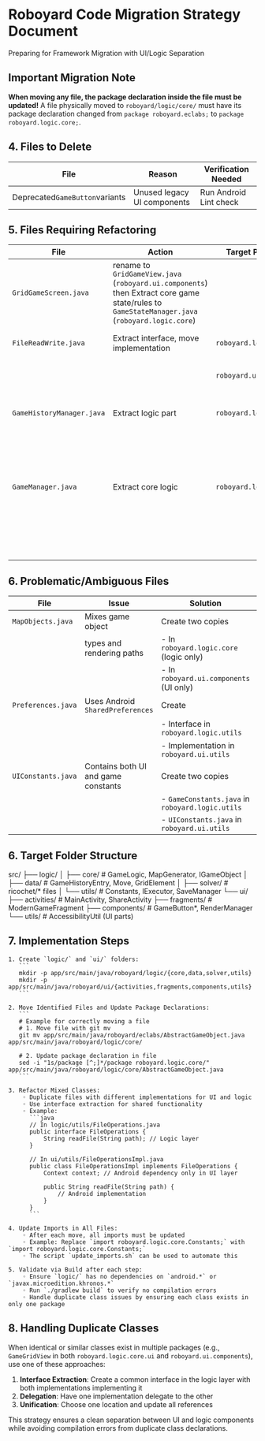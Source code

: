 # Roboyard Code Migration Strategy Document
Preparing for Framework Migration with UI/Logic Separation

## Important Migration Note
**When moving any file, the package declaration inside the file must be updated!**
A file physically moved to `roboyard/logic/core/` must have its package declaration changed from `package roboyard.eclabs;` to `package roboyard.logic.core;`.

## 4. Files to Delete
| File                             | Reason                         | Verification Needed |
|----------------------------------|--------------------------------|---------------------|
| Deprecated`GameButton`variants   | Unused legacy UI components    | Run Android Lint check |

## 5. Files Requiring Refactoring
| File                      | Action                               | Target Package            | Description
|---------------------------|--------------------------------------|---------------------------|------------
|`GridGameScreen.java`      | rename to `GridGameView.java` (`roboyard.ui.components`) then Extract core game state/rules to `GameStateManager.java` (`roboyard.logic.core`)
|`FileReadWrite.java`       | Extract interface, move implementation| `roboyard.logic.utils`   | Extract generic I/O methods to interface
|                           |                                      | `roboyard.ui.utils`       | Keep Android-specific methods in UI
|`GameHistoryManager.java`  | Extract logic part                   | `roboyard.logic.core`     | Move JSON serialization logic to logic layer
|                           |                                      |                           | Keep Activity-dependent methods in UI
|`GameManager.java`         | Extract core logic                   | `roboyard.logic.core`     | Extract `GameStateManager` to handle game rules/state
|                           |                                      |                           | Keep UI interactions (screen transitions) in original

## 6. Problematic/Ambiguous Files
| File                      | Issue                               | Solution                                | Description 
|---------------------------|-------------------------------------|-----------------------------------------|-------------------------------
|`MapObjects.java`          | Mixes game object                   | Create two copies                       | Contains both data models 
|                           | types and rendering paths           | - In `roboyard.logic.core` (logic only) | and rendering code 
|                           |                                     | - In `roboyard.ui.components` (UI only) |  
|`Preferences.java`         | Uses Android `SharedPreferences`    | Create                                  | Handles app settings 
|                           |                                     | - Interface in `roboyard.logic.utils`   | with Android dependencies 
|                           |                                     | - Implementation in `roboyard.ui.utils` |  
|`UIConstants.java`         | Contains both UI and game constants | Create two copies | Mix of logical and UI constants 
|                           |                                     | - `GameConstants.java` in `roboyard.logic.utils` 
|                           |                                     | - `UIConstants.java` in `roboyard.ui.utils` 

## 6. Target Folder Structure

src/
├── logic/
│   ├── core/          # GameLogic, MapGenerator, IGameObject
│   ├── data/          # GameHistoryEntry, Move, GridElement
│   ├── solver/        # ricochet/* files
│   └── utils/         # Constants, IExecutor, SaveManager
└── ui/
    ├── activities/    # MainActivity, ShareActivity
    ├── fragments/     # ModernGameFragment
    ├── components/    # GameButton*, RenderManager
    └── utils/         # AccessibilityUtil (UI parts)

## 7. Implementation Steps
    1. Create `logic/` and `ui/` folders:
       ```
       mkdir -p app/src/main/java/roboyard/logic/{core,data,solver,utils}
       mkdir -p app/src/main/java/roboyard/ui/{activities,fragments,components,utils}
       ```
       
    2. Move Identified Files and Update Package Declarations:
       ```
       # Example for correctly moving a file
       # 1. Move file with git mv
       git mv app/src/main/java/roboyard/eclabs/AbstractGameObject.java app/src/main/java/roboyard/logic/core/
       
       # 2. Update package declaration in file
       sed -i "1s/package [^;]*/package roboyard.logic.core/" app/src/main/java/roboyard/logic/core/AbstractGameObject.java
       ```

    3. Refactor Mixed Classes:
        ◦ Duplicate files with different implementations for UI and logic
        ◦ Use interface extraction for shared functionality
        ◦ Example:
          ```java
          // In logic/utils/FileOperations.java
          public interface FileOperations {
              String readFile(String path); // Logic layer
          }
          
          // In ui/utils/FileOperationsImpl.java
          public class FileOperationsImpl implements FileOperations {
              Context context; // Android dependency only in UI layer
              
              public String readFile(String path) {
                  // Android implementation
              }
          }
          ```

    4. Update Imports in All Files:
        ◦ After each move, all imports must be updated
        ◦ Example: Replace `import roboyard.logic.core.Constants;` with `import roboyard.logic.core.Constants;`
        ◦ The script `update_imports.sh` can be used to automate this

    5. Validate via Build after each step:
        ◦ Ensure `logic/` has no dependencies on `android.*` or `javax.microedition.khronos.*`
        ◦ Run `./gradlew build` to verify no compilation errors
        ◦ Handle duplicate class issues by ensuring each class exists in only one package

## 8. Handling Duplicate Classes
When identical or similar classes exist in multiple packages (e.g., `GameGridView` in both `roboyard.logic.core.ui` and `roboyard.ui.components`), use one of these approaches:

1. **Interface Extraction**: Create a common interface in the logic layer with both implementations implementing it
2. **Delegation**: Have one implementation delegate to the other
3. **Unification**: Choose one location and update all references

This strategy ensures a clean separation between UI and logic components while avoiding compilation errors from duplicate class declarations.
